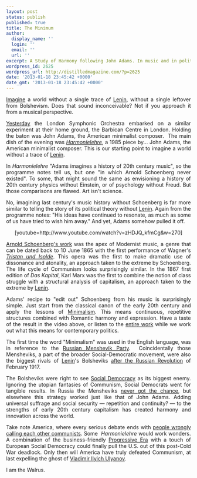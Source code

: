 ```yaml
---
layout: post
status: publish
published: true
title: The Minimum
author:
  display_name: ''
  login: ''
  email: ''
  url: ''
excerpt: A Study of Harmony following John Adams. In music and in politics.
wordpress_id: 2625
wordpress_url: http://distilledmagazine.com/?p=2625
date: '2013-01-18 23:45:42 +0000'
date_gmt: '2013-01-18 23:45:42 +0000'
---
```

<p style="text-align: justify;"><a href="http://distilledmagazine.com/wp-content/uploads/2013/01/imagine-all-the-people-all-the-things.png" target="_blank">Imagine</a> a world without a single trace of <a href="http://distilledmagazine.com/wp-content/uploads/2013/01/watch?v=dABGVnHWuyc" target="_blank">Lenin</a>, without a single leftover from Bolshevism. Does that sound inconceivable? Not if you approach it from a musical perspective.</p>
<p style="text-align: justify;"><a href="http://distilledmagazine.com/wp-content/uploads/2013/01/484" target="_blank">Yesterday</a> the London Symphonic Orchestra embarked on a similar experiment at their home ground, the Barbican Centre in London. Holding the baton was John Adams, the American minimalist composer.  The main dish of the evening was <a href="http://distilledmagazine.com/wp-content/uploads/2013/01/0XelnTSOhmjkG9YDi9nr1Z" target="_blank"><em>Harmonielehre</em></a>, a 1985 piece by... John Adams, the American minimalist composer. This is our starting point to imagine a world without a trace of <a href="http://distilledmagazine.com/wp-content/uploads/2013/01/watch?v=dABGVnHWuyc" target="_blank">Lenin</a>.</p>
<p style="text-align: justify;">In <em>Harmonielehre </em>"Adams imagines a history of 20th century music", so the programme notes tell us, but one "in which Arnold Schoenberg never existed". To some, that might sound the same as envisioning a history of 20th century physics without Einstein, or of psychology without Freud. But those comparisons are flawed. Art isn't science.</p>
<p style="text-align: justify;">No, imagining last century's music history without Schoenberg is far more similar to telling the story of its political theory without <a href="http://distilledmagazine.com/wp-content/uploads/2013/01/watch?v=dABGVnHWuyc" target="_blank">Lenin</a>. Again from the programme notes: "His ideas have continued to resonate, as much as some of us have tried to wish him away." And yet, Adams somehow pulled it off.</p>
<p style="text-align: justify;"><!--column--></p>
<p style="text-align: center;">[youtube=http://www.youtube.com/watch?v=zHDJQ_kfmCg&amp;w=270]</p>
<p style="text-align: justify;"><a href="http://distilledmagazine.com/wp-content/uploads/2013/01/0aITIYNh7FRdclvQdyz7DK" target="_blank">Arnold Schoenberg's work</a> was the apex of Modernist music, a genre that can be dated back to 10 June 1865 with the first performance of Wagner's <a href="http://distilledmagazine.com/wp-content/uploads/2013/01/2tRzeYpyE3IpekgOYUbzPG" target="_blank"><em>Tristan und Isolde</em></a>. This opera was the first to make dramatic use of dissonance and atonality, an approach taken to the extreme by Schoenberg. The life cycle of Communism looks surprisingly similar. In the 1867 first edition of <em>Das Kapital</em>, Karl Marx was the first to combine the notion of class struggle with a structural analysis of capitalism, an approach taken to the extreme by <a href="http://distilledmagazine.com/wp-content/uploads/2013/01/watch?v=dABGVnHWuyc" target="_blank">Lenin</a>.</p>
<p style="text-align: justify;">Adams' recipe to "edit out" Schoenberg from his music is surprisingly simple. Just start from the classical canon of the early 20th century and apply the lessons of <a href="http://distilledmagazine.com/wp-content/uploads/2013/01/Minimalism" target="_blank">Minimalism</a>. This means continuous, repetitive structures combined with Romantic harmony and expression. Have a taste of the result in the video above, or listen to the <a href="http://distilledmagazine.com/wp-content/uploads/2013/01/0XelnTSOhmjkG9YDi9nr1Z" target="_blank">entire work</a> while we work out what this means for contemporary politics.</p>
<p style="text-align: justify;"><!--column--></p>
<p style="text-align: justify;">The first time the word "Minimalism" was used in the English language, was in reference to the <a href="http://distilledmagazine.com/wp-content/uploads/2013/01/Menshevik" target="_blank">Russian Menshevik Party</a>.  Coincidentally those Mensheviks, a part of the broader Social-Democratic movement, were also the biggest rivals of <a href="http://distilledmagazine.com/wp-content/uploads/2013/01/watch?v=dABGVnHWuyc" target="_blank">Lenin</a>'s Bolsheviks <a href="http://distilledmagazine.com/wp-content/uploads/2013/01/Russian_Revolution#Between_February_and_throughout_October:_.22Dual_Power.22_.28dvoevlastie.29" target="_blank">after the Russian Revolution</a> of February 1917.</p>
<p style="text-align: justify;">The Bolsheviks were right to see <a href="http://distilledmagazine.com/wp-content/uploads/2013/01/Social_democracy" target="_blank">Social Democracy</a> as its biggest enemy. Ignoring the utopian fantasies of Communism, Social Democrats went for tangible results. In Russia the Mensheviks <a href="http://distilledmagazine.com/wp-content/uploads/2013/01/Menshevik#After_the_1917_Revolution" target="_blank">never got the chance</a>, but elsewhere this strategy worked just like that of John Adams. Adding universal suffrage and social security — repetition and continuity? — to the strengths of early 20th century capitalism has created harmony and innovation across the world.</p>
<p style="text-align: justify;">Take note America, where every serious debate ends with <a href="http://distilledmagazine.com/wp-content/uploads/2013/01/vp-debate-attendee-tells-chris-matthews-obama-is-a-communist-but-cant-explain-what-a-communist-is" target="_blank">people wrongly calling each other communists</a>. Some  <em>Harmonielehre</em> would work wonders. A combination of the business-friendly <a href="http://distilledmagazine.com/wp-content/uploads/2013/01/Progressive_era" target="_blank">Progressive Era</a> with a touch of European Social Democracy could finally pull the U.S. out of this post-Cold War deadlock. Only then will America have truly defeated Communism, at last expelling the ghost of <a href="http://distilledmagazine.com/wp-content/uploads/2013/01/watch?v=dABGVnHWuyc" target="_blank">Vladimir Ilyich Ulyanov</a>.</p>
<p style="text-align: justify;">I am the Walrus.</p>
<p style="text-align: justify;"><!--column--></p>
